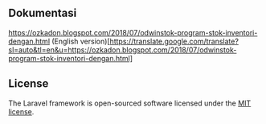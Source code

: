 ## Dokumentasi
<a href="https://ozkadon.blogspot.com/2018/07/odwinstok-program-stok-inventori-dengan.html">https://ozkadon.blogspot.com/2018/07/odwinstok-program-stok-inventori-dengan.html</a>
(English version)[https://translate.google.com/translate?sl=auto&tl=en&u=https://ozkadon.blogspot.com/2018/07/odwinstok-program-stok-inventori-dengan.html]

## License

The Laravel framework is open-sourced software licensed under the [MIT license](https://opensource.org/licenses/MIT).
